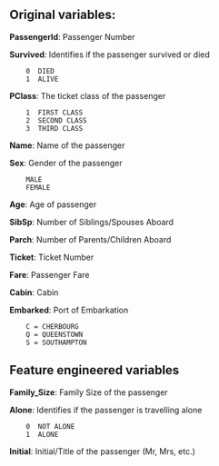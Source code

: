
## Original variables:

**PassengerId**: Passenger Number

**Survived**: Identifies if the passenger survived or died

		0  DIED
		1  ALIVE

**PClass**: The ticket class of the passenger
		
		1  FIRST CLASS
		2  SECOND CLASS
		3  THIRD CLASS

**Name**: Name of the passenger

**Sex**: Gender of the passenger

		MALE
		FEMALE

**Age**: Age of passenger

**SibSp**: Number of Siblings/Spouses Aboard

**Parch**: Number of Parents/Children Aboard

**Ticket**: Ticket Number

**Fare**: Passenger Fare

**Cabin**: Cabin

**Embarked**: Port of Embarkation

		C = CHERBOURG
		Q = QUEENSTOWN
		S = SOUTHAMPTON

## Feature engineered variables

**Family_Size**: Family Size of the passenger

**Alone**: Identifies if the passenger is travelling alone

		0  NOT ALONE
		1  ALONE
**Initial**: Initial/Title of the passenger (Mr, Mrs, etc.)

